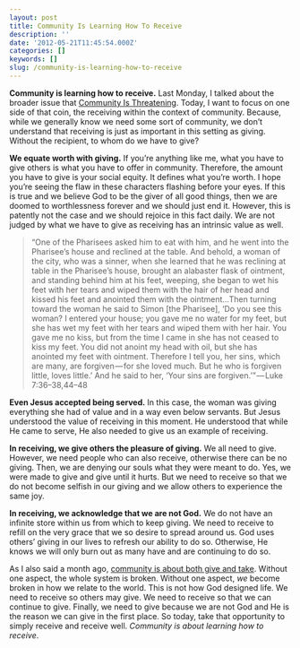 ```yaml
---
layout: post
title: Community Is Learning How To Receive
description: ''
date: '2012-05-21T11:45:54.000Z'
categories: []
keywords: []
slug: /community-is-learning-how-to-receive
---
```


**Community is learning how to receive.** Last Monday, I talked about the broader issue that [Community Is Threatening](http://104.193.143.57/~waywar13/ce/2012/05/14/community-is-threatening/ "Community Is Threatening"). Today, I want to focus on one side of that coin, the receiving within the context of community. Because, while we generally know we need some sort of community, we don’t understand that receiving is just as important in this setting as giving. Without the recipient, to whom do we have to give?

**We equate worth with giving.** If you’re anything like me, what you have to give others is what you have to offer in community. Therefore, the amount you have to give is your social equity. It defines what you’re worth. I hope you’re seeing the flaw in these characters flashing before your eyes. If this is true and we believe God to be the giver of all good things, then we are doomed to worthlessness forever and we should just end it. However, this is patently not the case and we should rejoice in this fact daily. We are not judged by what we have to give as receiving has an intrinsic value as well.

> “One of the Pharisees asked him to eat with him, and he went into the Pharisee’s house and reclined at the table. And behold, a woman of the city, who was a sinner, when she learned that he was reclining at table in the Pharisee’s house, brought an alabaster flask of ointment, and standing behind him at his feet, weeping, she began to wet his feet with her tears and wiped them with the hair of her head and kissed his feet and anointed them with the ointment…Then turning toward the woman he said to Simon \[the Pharisee\], ‘Do you see this woman? I entered your house; you gave me no water for my feet, but she has wet my feet with her tears and wiped them with her hair. You gave me no kiss, but from the time I came in she has not ceased to kiss my feet. You did not anoint my head with oil, but she has anointed my feet with ointment. Therefore I tell you, her sins, which are many, are forgiven — for she loved much. But he who is forgiven little, loves little.’ And he said to her, ‘Your sins are forgiven.’” — Luke 7:36–38,44–48

**Even Jesus accepted being served.** In this case, the woman was giving everything she had of value and in a way even below servants. But Jesus understood the value of receiving in this moment. He understood that while He came to serve, He also needed to give us an example of receiving.

**In receiving, we give others the pleasure of giving.** We all need to give. However, we need people who can also receive, otherwise there can be no giving. Then, we are denying our souls what they were meant to do. Yes, we were made to give and give until it hurts. But we need to receive so that we do not become selfish in our giving and we allow others to experience the same joy.

**In receiving, we acknowledge that we are not God.** We do not have an infinite store within us from which to keep giving. We need to receive to refill on the very grace that we so desire to spread around us. God uses others’ giving in our lives to refresh our ability to do so. Otherwise, He knows we will only burn out as many have and are continuing to do so.

As I also said a month ago, [community is about both give and take](http://104.193.143.57/~waywar13/ce/2012/04/16/why-community/ "Why Community?"). Without one aspect, the whole system is broken. Without one aspect, _we_ become broken in how we relate to the world. This is not how God designed life. We need to receive so others may give. We need to receive so that we can continue to give. Finally, we need to give because we are not God and He is the reason we can give in the first place. So today, take that opportunity to simply receive and receive well. _Community is about learning how to receive_.